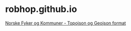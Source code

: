 # robhop.github.io

[Norske Fyker og Kommuner -
Topojson og Geojson format](https://robhop.github.io/fykler-og-kommuner/index.html "Norske Fyker og Kommuner - Topojson og Geojson format")
